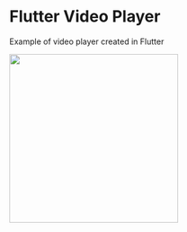 # Flutter Video Player
Example of video player created in Flutter


<img src="https://arcadestudio.com.br/img/flutter_player_video.png" width="300">
